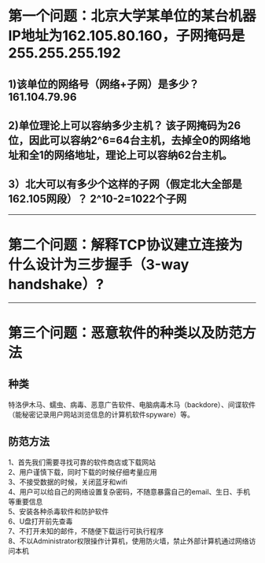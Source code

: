 # 第一个问题：北京大学某单位的某台机器IP地址为162.105.80.160，子网掩码是255.255.255.192    
## 1)该单位的网络号（网络+子网）是多少？    161.104.79.96    
## 2)单位理论上可以容纳多少主机？   该子网掩码为26位，因此可以容纳2^6=64台主机，去掉全0的网络地址和全1的网络地址，理论上可以容纳62台主机。   
## 3）北大可以有多少个这样的子网（假定北大全部是162.105网段）？    2^10-2=1022个子网   
***   
# 第二个问题：解释TCP协议建立连接为什么设计为三步握手（3-way handshake）?   

***   
# 第三个问题：恶意软件的种类以及防范方法   
## 种类   
特洛伊木马、蠕虫、病毒、恶意广告软件、电脑病毒木马（backdore）、间谍软件（能秘密记录用户网站浏览信息的计算机软件spyware）等。    
## 防范方法   
1、首先我们需要寻找可靠的软件商店或下载网站    
2、用户谨慎下载，同时下载的时候仔细考量应用   
3、不接受数据的时候，关闭蓝牙和wifi    
4、用户可以给自己的网络设置复杂密码，不随意暴露自己的email、生日、手机等重要信息      
5、安装各种杀毒软件和防护软件   
6、U盘打开前先查毒    
7、不打开未知的邮件，不随便下载运行可执行程序   
8、不以Administrator权限操作计算机，使用防火墙，禁止外部计算机通过网络访问本机    
